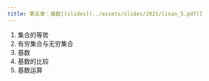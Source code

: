 ```yaml
---
title: 第五章：基数[[slides](../assets/slides/2021/lisan_5.pdf)]
---
```

1. 集合的等势
2. 有穷集合与无穷集合
3. 基数
4. 基数的比较
5. 基数运算

